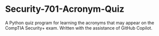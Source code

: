 # Security-701-Acronym-Quiz
A Python quiz program for learning the acronyms that may appear on the CompTIA Security+ exam. Written with the assistance of GitHub Copilot.
